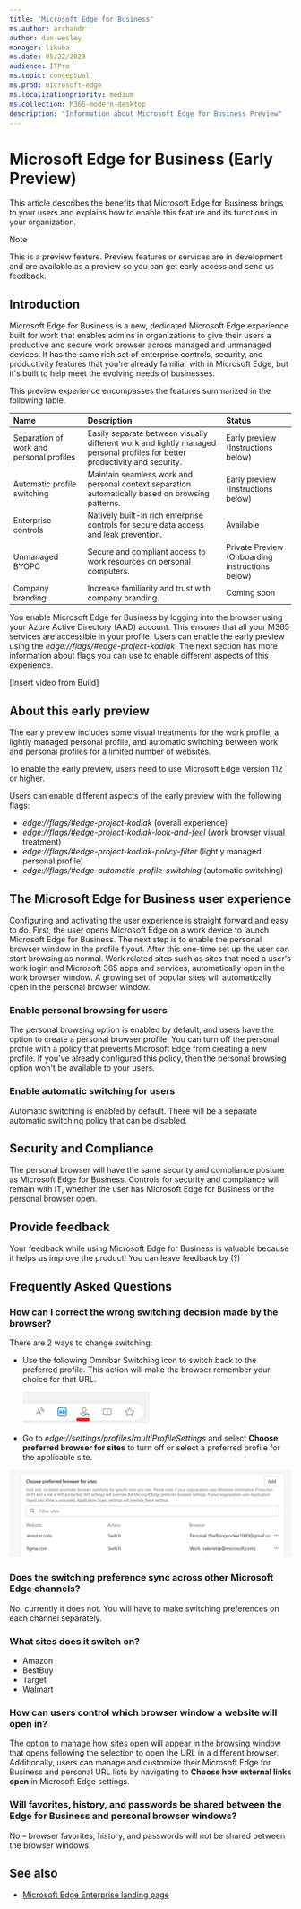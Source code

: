 ```yaml
---
title: "Microsoft Edge for Business"
ms.author: archandr
author: dan-wesley
manager: likuba
ms.date: 05/22/2023
audience: ITPro
ms.topic: conceptual
ms.prod: microsoft-edge
ms.localizationpriority: medium
ms.collection: M365-modern-desktop
description: "Information about Microsoft Edge for Business Preview"
---
```


# Microsoft Edge for Business (Early Preview)

This article describes the benefits that Microsoft Edge for Business brings to your users and explains how to enable this feature and its functions in your organization.

> [!NOTE]
> This is a preview feature. Preview features or services are in development and are available as a preview so you can get early access and send us feedback.

## Introduction

Microsoft Edge for Business is a new, dedicated Microsoft Edge experience built for work that enables admins in organizations to give their users a productive and secure work browser across managed and unmanaged devices.  It has the same rich set of enterprise controls, security, and productivity features that you're already familiar with in Microsoft Edge, but it's built to help meet the evolving needs of businesses.

This preview experience encompasses the features summarized in the following table.

| Name | Description | Status |
|:-----|:-----|:------|
|  Separation of work and personal profiles    |  Easily separate between visually different work and lightly managed personal profiles for better productivity and security.    |  Early preview <br> (Instructions below)   |
|  Automatic profile switching    |  Maintain seamless work and personal context separation automatically based on browsing patterns.   |  Early preview <br> (Instructions below)     |
|  Enterprise controls    | Natively built-in rich enterprise controls for secure data access and leak prevention.    |  Available     |
|  Unmanaged BYOPC    |  Secure and compliant access to work resources on personal computers.    |  Private Preview<br>(Onboarding instructions below) |
|  Company branding   |  Increase familiarity and trust with company branding.    |  Coming soon     |

You enable Microsoft Edge for Business by logging into the browser using your Azure Active Directory (AAD) account. This ensures that all your M365 services are accessible in your profile. Users can enable the early preview using the *edge://flags/#edge-project-kodiak*.  The next section has more information about flags you can use to enable different aspects of this experience.

[Insert video from Build]

## About this early preview

The early preview includes some visual treatments for the work profile, a lightly managed personal profile, and automatic switching between work and personal profiles for a limited number of websites.

To enable the early preview, users need to use Microsoft Edge version 112 or higher.

Users can enable different aspects of the early preview with the following flags:
- *edge://flags/#edge-project-kodiak* (overall experience)
- *edge://flags/#edge-project-kodiak-look-and-feel* (work browser visual treatment)
- *edge://flags/#edge-project-kodiak-policy-filter* (lightly managed personal profile)
- *edge://flags/#edge-automatic-profile-switching* (automatic switching)

## The Microsoft Edge for Business user experience

Configuring and activating the user experience is straight forward and easy to do. First, the user opens Microsoft Edge on a work device to launch Microsoft Edge for Business. The next step is to enable the personal browser window in the profile flyout. After this one-time set up the user can start browsing as normal. Work related sites such as sites that need a user's work login and Microsoft 365 apps and services, automatically open in the work browser window. A growing set of popular sites will automatically open in the personal browser window.

### Enable personal browsing for users

The personal browsing option is enabled by default, and users have the option to create a personal browser profile. You can turn off the personal profile with a policy that prevents Microsoft Edge from creating a new profile. If you've already configured this policy, then the personal browsing option won't be available to your users.

### Enable automatic switching for users

Automatic switching is enabled by default. There will be a separate automatic switching policy that can be disabled.

## Security and Compliance

The personal browser will have the same security and compliance posture as Microsoft Edge for Business. Controls for security and compliance will remain with IT, whether the user has Microsoft Edge for Business or the personal browser open.

## Provide feedback

Your feedback while using Microsoft Edge for Business is valuable because it helps us improve the product! You can leave feedback by (?)

## Frequently Asked Questions

### How can I correct the wrong switching decision made by the browser?

There are 2 ways to change switching:

- Use the following Omnibar Switching icon to switch back to the preferred profile. This action will make the browser remember your choice for that URL.

  ![Use Omnibar switch icon to change profile.](media/microsoft-edge-for-business/omnibar-switch-icon.png)

- Go to *edge://settings/profiles/multiProfileSettings* and select **Choose preferred browser for sites** to turn off or select a preferred profile for the applicable site.

 ![Choose preferred browser for sites.](media/microsoft-edge-for-business/preferred-browser-for-sites.png)

### Does the switching preference sync across other Microsoft Edge channels?

No, currently it does not. You will have to make switching preferences on each channel separately.  

### What sites does it switch on?

- Amazon
- BestBuy
- Target
- Walmart

### How can users control which browser window a website will open in?

The option to manage how sites open will appear in the browsing window that opens following the selection to open the URL in a different browser. Additionally, users can manage and customize their Microsoft Edge for Business and personal URL lists by navigating to **Choose how external links open** in Microsoft Edge settings.

### Will favorites, history, and passwords be shared between the Edge for Business and personal browser windows?

No – browser favorites, history, and passwords will not be shared between the browser windows.

## See also

- [Microsoft Edge Enterprise landing page](https://aka.ms/EdgeEnterprise)